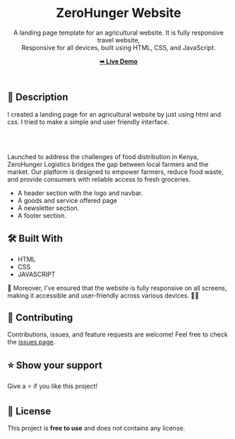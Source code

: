 <div align="center">

  <h1 align="center">ZeroHunger Website</h1>

  A landing page template for an agricultural website. It is fully responsive travel website, <br />Responsive for all devices, built using HTML, CSS, and JavaScript.

  <a href="https://github.com/martinsigei/ZeroHunger-webpage/"><strong>➥ Live Demo</strong></a>

</div>

<br />

## 📃 Description


I created a landing page for an agricultural website by just using html and css. I tried to make a simple and user friendly interface.
<br>
<br>


<br>

Launched to address the challenges of food distribution in Kenya, ZeroHunger Logistics bridges the gap between local farmers and the market. Our platform is designed to empower farmers, reduce food waste, and provide consumers with reliable access to fresh groceries.

* A header section with the logo and navbar.
* A goods and service offered page
* A newsletter section.
* A footer section.




## 🛠 Built With

* HTML
* CSS
* JAVASCRIPT

📱 Moreover, I've ensured that the website is fully responsive on all screens, making it accessible and user-friendly across various devices. 📱💡


## 🤝 Contributing 

Contributions, issues, and feature requests are welcome! Feel free to check the [issues page](/issues).

## ⭐️ Show your support 

Give a ⭐️ if you like this project!


## 📝 License

This project is **free to use** and does not contains any license.
